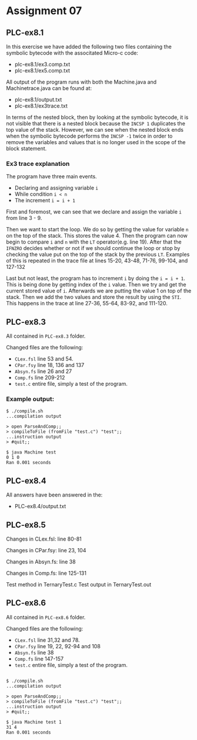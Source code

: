 # Assignment 07
## PLC-ex8.1

In this exercise we have added the following two files containing the symbolic bytecode with the associtated Micro-c code:
- plc-ex8.1/ex3.comp.txt
- plc-ex8.1/ex5.comp.txt

All output of the program runs with both the Machine.java and Machinetrace.java can be found at:
- plc-ex8.1/output.txt
- plc-ex8.1/ex3trace.txt

In terms of the nested block, then by looking at the symbolic bytecode, it is not visible that there is a nested block
because the `INCSP 1` duplicates the top value of the stack. However, we can see when the nested block ends when the 
symbolic bytecode performs the `INCSP -1` twice in order to remove the variables and values that is no longer used in the scope of the block statement.

### Ex3 trace explanation 
The program have three main events. 
- Declaring and assigning variable `i`
- While condition `i < n`
- The increment `i = i + 1`

First and foremost, we can see that we declare and assign the variable `i` from line 3 - 9.

Then we want to start the loop. We do so by getting the value for variable `n` on the top of the stack. 
This stores the value 4. Then the program can now begin to compare `i` and `n` with the `LT` operator(e.g. line 19). After that the `IFNZRO` decides whether or not if we should continue the loop or stop by checking the value put on the top of the stack by the previous `LT`. 
Examples of this is repeated in the trace file at lines 15-20, 43-48, 71-76, 99-104, and 127-132

Last but not least, the program has to increment `i` by doing the `i = i + 1`. This is being done by getting index of the `i` value. Then we try and get the current stored value of `i`. Afterwards we are putting the value 1 on top of the stack. Then we add the two values and store the result by using the `STI`. 
This happens in the trace at line 27-36, 55-64, 83-92, and 111-120.

## PLC-ex8.3
All contained in `PLC-ex8.3` folder.

Changed files are the following:
- `CLex.fsl` line 53 and 54.
- `CPar.fsy` line 18, 136 and 137
- `Absyn.fs` line 26 and 27
- `Comp.fs` line 209-212
- `test.c` entire file, simply a test of the program.

### Example output:
```
$ ./compile.sh
...compilation output

> open ParseAndComp;;
> compileToFile (fromFile "test.c") "test";;
...instruction output
> #quit;;

$ java Machine test
0 1 0
Ran 0.001 seconds
```

## PLC-ex8.4
All answers have been answered in the:
- PLC-ex8.4/output.txt

## PLC-ex8.5
Changes in CLex.fsl: line 80-81

Changes in CPar.fsy: line 23, 104

Changes in Absyn.fs: line 38

Changes in Comp.fs: line 125-131

Test method in TernaryTest.c
Test output in TernaryTest.out

## PLC-ex8.6
All contained in `PLC-ex8.6` folder.

Changed files are the following:
- `CLex.fsl` line 31,32 and 78.
- `CPar.fsy` line 19, 22, 92-94 and 108
- `Absyn.fs` line 38
- `Comp.fs` line 147-157 
- `test.c` entire file, simply a test of the program.


```

$ ./compile.sh
...compilation output

> open ParseAndComp;;
> compileToFile (fromFile "test.c") "test";;
...instruction output
> #quit;;

$ java Machine test 1
31 4
Ran 0.001 seconds
```
